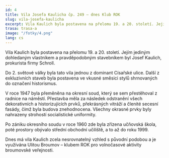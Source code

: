 ```yaml
---
id: 4
title: Vila Josefa Kaulicha čp. 249 – dnes Klub ROK
slug: vila-josefa-kaulicha
excerpt: Vila Kaulich byla postavena na přelomu 19. a 20. století. Jejím jediným dohledaným vlastníkem a pravděpodobným stavebníkem byl Josef Kaulich, prokurista firmy Schroll. Do 2. světové války byla tato vila jednou z dominant Císařské ulice. Další z exkluzivních staveb byla postavena ve vkusné směsici stylů shrnovaných do označení historismus.
trasa: trasa-a
image: "/fotky/4.png"
lang: cs
---
```


Vila Kaulich byla postavena na přelomu 19. a 20. století. Jejím jediným dohledaným vlastníkem a pravděpodobným stavebníkem byl Josef Kaulich, prokurista firmy Schroll.

Do 2. světové války byla tato vila jednou z dominant Císařské ulice. Další z exkluzivních staveb byla postavena ve vkusné směsici stylů shrnovaných do označení historismus.

V roce 1947 byla přeměněna na okresní soud, který se sem přestěhoval z radnice na náměstí. Přestavba měla za následek odstranění všech dekorativních a historizujících prvků, překrásných vitráží a členité secesní fasády, čímž byla budova znehodnocena. Všechny okrasné prvky byly nahrazeny strohostí socialistické uniformity.

Po zániku okresního soudu v roce 1960 zde byla zřízena učňovská škola, poté prostory obývalo střední obchodní učiliště, a to až do roku 1999.

Dnes má vila Kaulich zcela nesrovnatelný vzhled s původní podobou a je využívána Ulitou Broumov – klubem ROK pro volnočasové aktivity broumovské veřejnosti.


